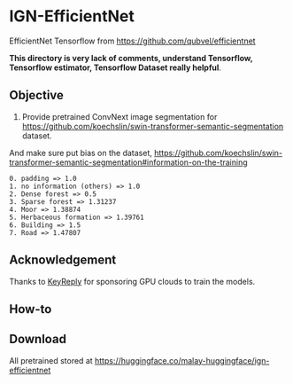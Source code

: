 # IGN-EfficientNet

EfficientNet Tensorflow from https://github.com/qubvel/efficientnet

**This directory is very lack of comments, understand Tensorflow, Tensorflow estimator, Tensorflow Dataset really helpful**.

## Objective

1. Provide pretrained ConvNext image segmentation for https://github.com/koechslin/swin-transformer-semantic-segmentation dataset.

And make sure put bias on the dataset, https://github.com/koechslin/swin-transformer-semantic-segmentation#information-on-the-training

```
0. padding => 1.0
1. no information (others) => 1.0
2. Dense forest => 0.5
3. Sparse forest => 1.31237
4. Moor => 1.38874
5. Herbaceous formation => 1.39761
6. Building => 1.5
7. Road => 1.47807
```

## Acknowledgement

Thanks to [KeyReply](https://www.keyreply.com/) for sponsoring GPU clouds to train the models.

## How-to

## Download

All pretrained stored at https://huggingface.co/malay-huggingface/ign-efficientnet

